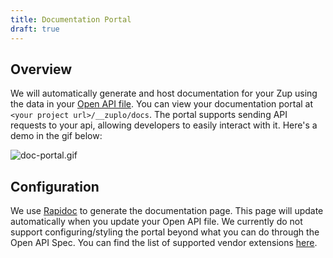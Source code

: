 ```yaml
---
title: Documentation Portal
draft: true
---
```


## Overview

We will automatically generate and host documentation for your Zup using the
data in your [Open API file](/docs/developer-portal/open-api). You can view your
documentation portal at `<your project url>/__zuplo/docs`. The portal supports
sending API requests to your api, allowing developers to easily interact with
it. Here's a demo in the gif below:

![doc-portal.gif](/media/developer-portal/doc-portal/doc-portal.gif)

## Configuration

We use [Rapidoc](https://mrin9.github.io/RapiDoc/) to generate the documentation
page. This page will update automatically when you update your Open API file. We
currently do not support configuring/styling the portal beyond what you can do
through the Open API Spec. You can find the list of supported vendor extensions
[here](https://mrin9.github.io/RapiDoc/api.html#:~:text=Supported%20vendor%20extensions).
